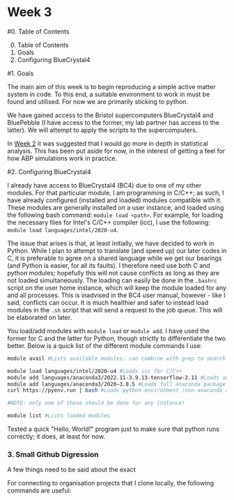 # Week 3

#0. Table of Contents

0. Table of Contents
1. Goals
2. Configuring BlueCrystal4

#1. Goals

The main aim of this week is to begin reproducing a simple active matter system in code. To this end, a suitable environment to work in must be found and utilised. For now we are primarily sticking to python.

We have gained access to the Bristol supercomputers BlueCrystal4 and BluePebble (I have access to the former, my lab partner has access to the latter). We will attempt to apply the scripts to the supercomputers.

In [Week 2](https://ldrtch.github.io/msci-wiki/activity_log/week2.html) it was suggested that I would go more in depth in statistical analysis. This has been put aside for now, in the interest of getting a feel for how ABP simulations work in practice. 

#2. Configuring BlueCrystal4 

I already have access to BlueCrystal4 (BC4) due to one of my other modules. For that particular module, I am programming in C/C++; as such, I have already configured (installed and loaded) modules compatible with it. These modules are generally installed on a user instance, and loaded using the following bash command:
`module load <path>`. For example, for loading the necessary files for Intel's C/C++ compiler (icc), I use the following: `module load languages/intel/2020-u4`.

The issue that arises is that, at least initially, we have decided to work in Python. While I plan to attempt to translate (and speed up) our later codes in C, it is preferable to agree on a shared language while we get our bearings (and Python is easier, for all its faults). I therefore need use both C and python modules; hopefully this will not cause conflicts as long as they are not loaded simultaneously. The loading can easily be done in the `.bashrc` script on the user home instance, which will keep the module loaded for any and all processes. This is inadvised in the BC4 user manual, however - like I said, conflicts can occur. It is much healthier and safer to instead load modules in the `.sh` script that will send a request to the job queue. This will be elaborated on later.

You load/add modules with `module load` or `module add`. I have used the former for C and the latter for Python, though strictly to differentiate the two better. Below is a quick list of the different module commands I use:
```bash
module avail #Lists available modules; can combine with grep to search for a specific one

module load languages/intel/2020-u4 #Loads icc for C/C++
module add languages/anaconda3/2022.11-3.9.13-tensorflow-2.11 #Loads anaconda tensor flow package
module add languages/anaconda3/2020−3.8.5 #Loads full anaconda package
curl https://pyenv.run | bash #Loads python environment (non-anaconda alternative)

#NOTE: only one of these should be done for any instance!

module list #Lists loaded modules
```

Tested a quick "Hello, World!" program just to make sure that python runs correctly; it does, at least for now.

### 3. Small Github Digression
A few things need to be said about the exact

For connecting to organisation projects that I clone locally, the following commands are useful:
```bash

```


